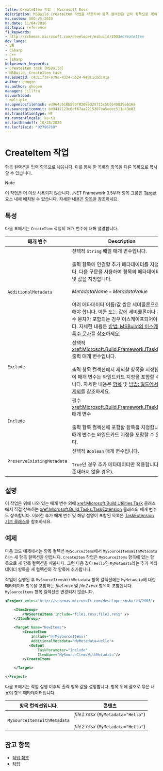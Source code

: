 ```yaml
---
title: CreateItem 작업 | Microsoft Docs
description: MSBuild CreateItem 작업을 사용하여 항목 컬렉션을 입력 항목으로 채워 한 목록의 항목을 다른 목록으로 복사할 수 있습니다.
ms.custom: SEO-VS-2020
ms.date: 11/04/2016
ms.topic: reference
f1_keywords:
- http://schemas.microsoft.com/developer/msbuild/2003#CreateItem
dev_langs:
- VB
- CSharp
- C++
- jsharp
helpviewer_keywords:
- CreateItem task [MSBuild]
- MSBuild, CreateItem task
ms.assetid: c4311f38-979e-4324-b524-9e8c1cbdc41a
author: ghogen
ms.author: ghogen
manager: jillfra
ms.workload:
- multiple
ms.openlocfilehash: ed964c618b59bf02086329715c5b0540039eb16a
ms.sourcegitcommit: bd9417123c6ef67aa2215307ba5eeec511e43e02
ms.translationtype: HT
ms.contentlocale: ko-KR
ms.lasthandoff: 10/28/2020
ms.locfileid: "92796760"
---
```

# <a name="createitem-task"></a>CreateItem 작업

항목 컬렉션을 입력 항목으로 채웁니다. 이를 통해 한 목록의 항목을 다른 목록으로 복사할 수 있습니다.

> [!NOTE]
> 이 작업은 더 이상 사용되지 않습니다. .NET Framework 3.5부터 항목 그룹은 [Target](../msbuild/target-element-msbuild.md) 요소 내에 배치될 수 있습니다. 자세한 내용은 [항목](../msbuild/msbuild-items.md)을 참조하세요.

## <a name="attributes"></a>특성

 다음 표에서는 `CreateItem` 작업의 매개 변수에 대해 설명합니다.

|매개 변수|Description|
|---------------|-----------------|
|`AdditionalMetadata`|선택적 `String` 배열 매개 변수입니다.<br /><br /> 출력 항목에 연결할 추가 메타데이터를 지정합니다.  다음 구문을 사용하여 항목의 메타데이터 이름 및 값을 지정합니다.<br /><br /> *MetadataName* `=` *MetadataValue*<br /><br /> 여러 메타데이터 이름/값 쌍은 세미콜론으로 구분해야 합니다. 이름 또는 값에 세미콜론이나 기타 특수 문자가 포함되는 경우 이스케이프되어야 합니다. 자세한 내용은 [방법: MSBuild의 이스케이프 특수 문자](../msbuild/how-to-escape-special-characters-in-msbuild.md)를 참조하세요.|
|`Exclude`|선택적 <xref:Microsoft.Build.Framework.ITaskItem>`[]` 출력 매개 변수입니다.<br /><br /> 출력 항목 컬렉션에서 제외할 항목을 지정합니다. 이 매개 변수는 와일드카드 지정을 포함할 수 있습니다. 자세한 내용은 [항목](../msbuild/msbuild-items.md) 및 [방법: 빌드에서 파일 제외](../msbuild/how-to-exclude-files-from-the-build.md)를 참조하세요.|
|`Include`|필수 <xref:Microsoft.Build.Framework.ITaskItem>`[]` 매개 변수<br /><br /> 출력 항목 컬렉션에 포함할 항목을 지정합니다. 이 매개 변수는 와일드카드 지정을 포함할 수 있습니다.|
|`PreserveExistingMetadata`|선택적 `Boolean` 매개 변수입니다.<br /><br /> `True`인 경우 추가 메타데이터만 적용합니다(아직 존재하지 않을 경우).|

## <a name="remarks"></a>설명

 이 작업은 위에 나와 있는 매개 변수 외에 <xref:Microsoft.Build.Utilities.Task> 클래스에서 직접 상속하는 <xref:Microsoft.Build.Tasks.TaskExtension> 클래스의 매개 변수도 상속합니다. 이러한 추가 매개 변수 및 해당 설명이 포함된 목록은 [TaskExtension 기본 클래스](../msbuild/taskextension-base-class.md)를 참조하세요.

## <a name="example"></a>예제

 다음 코드 예제에서는 항목 컬렉션 `MySourceItems`에서 `MySourceItemsWithMetadata`라는 새 항목 컬렉션을 만듭니다. `CreateItem` 작업은 `MySourceItems` 항목에 있는 항목으로 새 항목 컬렉션을 채웁니다. 그런 다음 값이 `Hello`인 `MyMetadata`라는 추가 메타데이터 항목을 새 컬렉션의 각 항목에 추가합니다.

 작업이 실행된 후 `MySourceItemsWithMetadata` 항목 컬렉션에는 `MyMetadata`에 대한 메타데이터 항목을 포함하는 *file1.resx* 및 *file2.resx* 항목이 포함됩니다. `MySourceItems` 항목 컬렉션은 변경되지 않습니다.

```xml
<Project xmlns="http://schemas.microsoft.com/developer/msbuild/2003">

    <ItemGroup>
        <MySourceItems Include="file1.resx;file2.resx" />
    </ItemGroup>

    <Target Name="NewItems">
        <CreateItem
            Include="@(MySourceItems)"
            AdditionalMetadata="MyMetadata=Hello">
           <Output
               TaskParameter="Include"
               ItemName="MySourceItemsWithMetadata"/>
        </CreateItem>

    </Target>

</Project>
```

 다음 표에서는 작업 실행 이후의 출력 항목 값을 설명합니다. 항목 뒤에 괄호로 묶은 내용이 항목 메타데이터입니다.

|항목 컬렉션입니다.|콘텐츠|
|---------------------|--------------|
|`MySourceItemsWithMetadata`|*file1.resx* (`MyMetadata="Hello"`)<br /><br /> *file2.resx* (`MyMetadata="Hello"`)|

## <a name="see-also"></a>참고 항목

- [작업 참조](../msbuild/msbuild-task-reference.md)
- [작업](../msbuild/msbuild-tasks.md)
